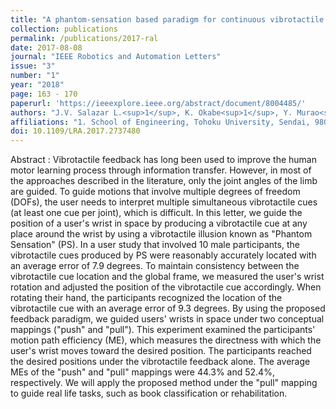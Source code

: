 ```yaml
---
title: "A phantom-sensation based paradigm for continuous vibrotactile wrist guidance in two-dimensional space"
collection: publications
permalink: /publications/2017-ral
date: 2017-08-08
journal: "IEEE Robotics and Automation Letters"
issue: "3"
number: "1"
year: "2018"
page: 163 - 170
paperurl: 'https://ieeexplore.ieee.org/abstract/document/8004485/'
authors: "J.V. Salazar L.<sup>1</sup>, K. Okabe<sup>1</sup>, Y. Murao<sup>1</sup>, Y. Hirata<sup>1</sup>"
affiliations: "1. School of Engineering, Tohoku University, Sendai, 980-8579, Japan <br>"
doi: 10.1109/LRA.2017.2737480
---
```

Abstract
:	Vibrotactile feedback has long been used to improve the human motor learning process through information transfer. However, in most of the approaches described in the literature, only the joint angles of the limb are guided. To guide motions that involve multiple degrees of freedom (DOFs), the user needs to interpret multiple simultaneous vibrotactile cues (at least one cue per joint), which is difficult. In this letter, we guide the position of a user's wrist in space by producing a vibrotactile cue at any place around the wrist by using a vibrotactile illusion known as "Phantom Sensation" (PS). In a user study that involved 10 male participants, the vibrotactile cues produced by PS were reasonably accurately located with an average error of 7.9 degrees. To maintain consistency between the vibrotactile cue location and the global frame, we measured the user's wrist rotation and adjusted the position of the vibrotactile cue accordingly. When rotating their hand, the participants recognized the location of the vibrotactile cue with an average error of 9.3 degrees. By using the proposed feedback paradigm, we guided users' wrists in space under two conceptual mappings ("push" and "pull"). This experiment examined the participants' motion path efficiency (ME), which measures the directness with which the user's wrist moves toward the desired position. The participants reached the desired positions under the vibrotactile feedback alone. The average MEs of the "push" and "pull" mappings were 44.3% and 52.4%, respectively. We will apply the proposed method under the "pull" mapping to guide real life tasks, such as book classification or rehabilitation.